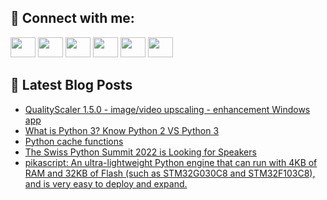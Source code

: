 ## 🔎 Connect with me:
[<img height="32" width="40" src="https://cdn.jsdelivr.net/npm/simple-icons@v5/icons/telegram.svg" />](https://t.me/bullbesh)
[<img height="32" width="40" src="https://cdn.jsdelivr.net/npm/simple-icons@v5/icons/vk.svg" />](https://vk.com/bullbesh)
[<img height="32" width="40" src="https://cdn.jsdelivr.net/npm/simple-icons@v5/icons/twitter.svg" />](https://twitter.com/bullbesh1)
[<img height="32" width="40" src="https://cdn.jsdelivr.net/npm/simple-icons@v5/icons/instagram.svg" />](https://www.instagram.com/bullbesh)
[<img height="32" width="40" src="https://cdn.jsdelivr.net/npm/simple-icons@v5/icons/reddit.svg" />](https://www.reddit.com/user/bullbesh)
[<img height="32" width="40" src="https://cdn.jsdelivr.net/npm/simple-icons@v5/icons/youtube.svg" />](https://www.youtube.com/channel/UCtfjRs6uzgq5mfm8S06WTcg)

## 📕 Latest Blog Posts
<!-- BLOG-POST-LIST:START -->
- [QualityScaler 1.5.0 - image/video upscaling - enhancement Windows app](https://www.reddit.com/r/Python/comments/utoxk3/qualityscaler_150_imagevideo_upscaling/)
- [What is Python 3? Know Python 2 VS Python 3](https://www.reddit.com/r/Python/comments/utopp9/what_is_python_3_know_python_2_vs_python_3/)
- [Python cache functions](https://www.reddit.com/r/Python/comments/uto6ik/python_cache_functions/)
- [The Swiss Python Summit 2022 is Looking for Speakers](https://www.reddit.com/r/Python/comments/utnawd/the_swiss_python_summit_2022_is_looking_for/)
- [pikascript: An ultra-lightweight Python engine that can run with 4KB of RAM and 32KB of Flash &lpar;such as STM32G030C8 and STM32F103C8&rpar;, and is very easy to deploy and expand.](https://www.reddit.com/r/Python/comments/utj8jj/pikascript_an_ultralightweight_python_engine_that/)
<!-- BLOG-POST-LIST:END -->
